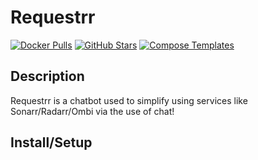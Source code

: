 # Requestrr

[![Docker Pulls](https://img.shields.io/docker/pulls/hotio/requestrr?style=flat-square&color=607D8B&label=docker%20pulls&logo=docker)](https://hub.docker.com/r/hotio/requestrr)
[![GitHub Stars](https://img.shields.io/github/stars/darkalfx/requestrr?style=flat-square&color=607D8B&label=github%20stars&logo=github)](https://github.com/darkalfx/requestrr)
[![Compose Templates](https://img.shields.io/static/v1?style=flat-square&color=607D8B&label=compose&message=templates)](https://github.com/GhostWriters/DockSTARTer/tree/master/compose/.apps/requestrr)

## Description

Requestrr is a chatbot used to simplify using services like Sonarr/Radarr/Ombi via the use of chat!

## Install/Setup
